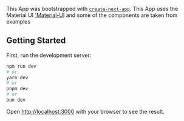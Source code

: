
This App was bootstrapped with [`create-next-app`](https://nextjs.org/docs/app/api-reference/cli/create-next-app).
This App uses the Material UI ['Material-UI](https://mui.com/material-ui/) and some of the components are taken from examples

## Getting Started

First, run the development server:

```bash
npm run dev
# or
yarn dev
# or
pnpm dev
# or
bun dev
```

Open [http://localhost:3000](http://localhost:3000) with your browser to see the result.

